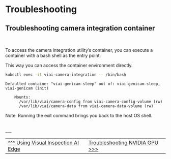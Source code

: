 # Troubleshooting

## Troubleshooting camera integration container

<br>

To access the camera integration utility’s container, you can execute a container with a bash shell as the entry point. 

This way you can access the container environment directly. 

```bash
kubectl exec -it viai-camera-integration -- /bin/bash
```

```
Defaulted container "viai-genicam-sleep" out of: viai-genicam-sleep, viai-genicam (init)

    Mounts:
      /var/lib/viai/camera-config from viai-camera-config-volume (rw)
      /var/lib/viai/camera-data from viai-camera-data-volume (rw)
```

Note: Running the exit command brings you back to the host OS shell.

<br>
___

<table width="100%">
<tr><td><a href="./useviai.md">^^^ Using Visual Inspection AI Edge</td><td><a href="./troubleshootingnvidia.md">Troubleshooting NVIDIA GPU >>></td></tr>
</table>



 